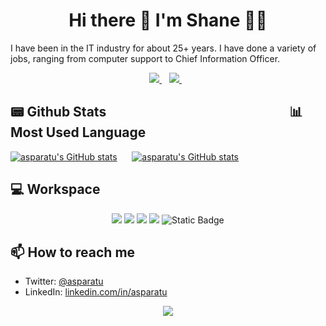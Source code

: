 <h1 align='center'>
Hi there 👋 I'm Shane 👨‍💻
</h1>
I have been in the IT industry for about 25+ years. I have done a variety of jobs, ranging from computer support to Chief Information Officer.
<p align='center'>
  <a href="https://www.linkedin.com/in/asparatu/">
    <img src="https://img.shields.io/badge/LinkedIn-0077B5?style=for-the-badge&logo=linkedin&logoColor=white" />
  </a>&nbsp;&nbsp;
  <a href="https://twitter.com/asparatu">
    <img src="https://img.shields.io/badge/Twitter-1DA1F2?style=for-the-badge&logo=twitter&logoColor=white" />       
  </a>&nbsp;&nbsp;
</p>

## 📟 Github Stats &nbsp;&nbsp;&nbsp;&nbsp; &nbsp;&nbsp;&nbsp;&nbsp; &nbsp;&nbsp;&nbsp;&nbsp;  &nbsp;&nbsp;&nbsp;&nbsp;  &nbsp;&nbsp;&nbsp;&nbsp; &nbsp;&nbsp;&nbsp;&nbsp; &nbsp;&nbsp;&nbsp;&nbsp; &nbsp;&nbsp;&nbsp;&nbsp; &nbsp;&nbsp;&nbsp;&nbsp; &nbsp;&nbsp; &nbsp;&nbsp; &nbsp;&nbsp; &nbsp;&nbsp; &nbsp;📊 Most Used Language
[![asparatu's GitHub stats](https://github-readme-stats.vercel.app/api?username=asparatu&hide_title=true&show_icons=true&theme=transparent)](https://github.com/asparatu/) &nbsp;&nbsp;&nbsp;&nbsp; [![asparatu's GitHub stats](https://github-readme-stats.vercel.app/api/top-langs?username=asparatu&langs_count=10&hide=html&hide_title=true&layout=compact&theme=transparent)](https://github.com/asparatu/)

## 💻 Workspace

<p align='center'>
  <img src="https://img.shields.io/badge/lenovo%20thinkpad-E2231A?style=for-the-badge&logo=lenovo&logoColor=white">
  <img src="https://img.shields.io/badge/Windows_10-0078d4?style=for-the-badge&logo=windows-11&logoColor=white" />
  <img src="https://img.shields.io/badge/Intel%20Core_i5_6th-0071C5?style=for-the-badge&logo=intel&logoColor=white">
  <img src="https://img.shields.io/badge/RAM-16GB-%230071C5.svg?&style=for-the-badge&logoColor=white" />
  <img alt="Static Badge" src="https://img.shields.io/badge/Radeon-R7_M370-76B900.svg?style=for-the-badge&logo=amd&logoColor=white">
</p>

##  📫 How to reach me
- Twitter: [@asparatu](https://twitter.com/asparatu)
- LinkedIn: [linkedin.com/in/asparatu](https://linkedin.com/in/asparatu)

<p align="center">
  <a href="https://github.com/asparatu" title="Vistors since Aug 23, 2023">
      <img src="https://api.visitorbadge.io/api/VisitorHit?user=asparatu&repo=asparatu&countColor=%237B1E7A" />
   </a>
</p>
<!--
**asparatu/asparatu** is a ✨ _special_ ✨ repository because its `README.md` (this file) appears on your GitHub profile.

Here are some ideas to get you started:

- 🔭 I’m currently working on ...
- 🌱 I’m currently learning ...
- 👯 I’m looking to collaborate on ...
- 🤔 I’m looking for help with ...
- 💬 Ask me about ...
- 📫 How to reach me: ...
- 😄 Pronouns: ...
- ⚡ Fun fact: ...
-->
